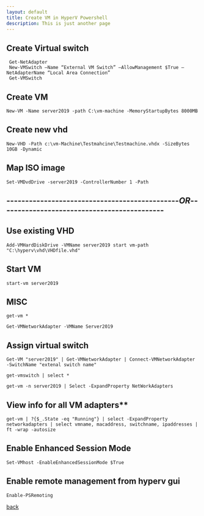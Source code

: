```yaml
---
layout: default
title: Create VM in HyperV Powershell
description: This is just another page
---
```


## Create Virtual switch


	 Get-NetAdapter 
	 New-VMSwitch –Name “External VM Switch” –AllowManagement $True –NetAdapterName “Local Area Connection” 
	 Get-VMSwitch 


## Create VM

	New-VM -Name server2019 -path C:\vm-machine -MemoryStartupBytes 8000MB 

## Create new vhd

	New-VHD -Path c:\vm-Machine\Testmahcine\Testmachine.vhdx -SizeBytes 10GB -Dynamic 
## Map ISO image	
	Set-VMDvdDrive -server2019 -ControllerNumber 1 -Path 					

## ----------------------------------------------*OR*--------------------------------------------

## Use existing VHD

	Add-VMHardDiskDrive -VMName server2019 start vm-path "C:\hyperv\vhd\VHDfile.vhd" 

## Start VM		

	start-vm server2019

## MISC

	get-vm *

	Get-VMNetworkAdapter -VMName Server2019

## Assign virtual switch

	Get-VM "server2019" | Get-VMNetworkAdapter | Connect-VMNetworkAdapter -SwitchName "extenal switch name"		

	get-vmswitch | select *

	get-vm -n server2019 | Select -ExpandProperty NetWorkAdapters

## View info for all VM adapters**
	get-vm | ?{$_.State -eq "Running"} | select -ExpandProperty networkadapters | select vmname, macaddress, switchname, ipaddresses | ft -wrap -autosize						


## Enable Enhanced Session Mode 
	Set-VMhost -EnableEnhancedSessionMode $True						

## Enable remote management from hyperv gui
	Enable-PSRemoting 									


[back](./)
